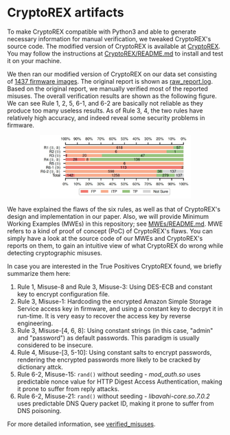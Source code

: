 # CryptoREX artifacts

To make CryptoREX compatible with Python3 and able to generate necessary information for manual verification, we tweaked CryptoREX's source code. The modified version of CryptoREX is available at [CryptoREX](CryptoREX). You may follow the instructions at [CryptoREX/README.md](CryptoREX/README.md) to install and test it on your machine.

We then ran our modified version of CryptoREX on our data set consisting of [1437 firmware images](./crawled_firmwares_urls). The original report is shown as [raw_report.log](raw_report.log). Based on the original report, we manually verified most of the reported misuses. The overall verification results are shown as the following figure. We can see Rule 1, 2, 5, 6-1, and 6-2 are basically not reliable as they produce too many useless results. As of Rule 3, 4, the two rules have relatively high accuracy, and indeed reveal some security problems in firmware.

<p align="center">
<img src="assets/CryptoREX_result.jpg" alt="" width="70%"/>
</p>

We have explained the flaws of the six rules, as well as that of CryptoREX's design and implementation in our paper. Also, we will provide Minimum Working Examples (MWEs) in this repository; see [MWEs/README.md](MWEs/README.md). MWE refers to a kind of proof of concept (PoC) of CryptoREX's flaws. You can simply have a look at the source code of our MWEs and CryptoREX's reports on them, to gain an intuitive view of what CryptoREX do wrong while detecting cryptographic misuses. 

In case you are interested in the True Positives CryptoREX found, we briefly summarize them here:

1. Rule 1, Misuse-8 and Rule 3, Misuse-3: Using DES-ECB and constant key to encrypt configuration file.
2. Rule 3, Misuse-1: Hardcoding the encrypted Amazon Simple Storage Service access key in firmware, and using a constant key to decrpyt it in run-time. It is very easy to recover the access key by reverse engineering.
3. Rule 3, Misuse-[4, 6, 8]: Using constant strings (in this case, "admin" and "password") as default passwords. This paradigm is usually considered to be insecure.
4. Rule 4, Misuse-[3, 5-10]: Using constant salts to encrypt passwords, rendering the encrypted passwords more likely to be cracked by dictionary attck.
5. Rule 6-2, Misuse-15: `rand()` without seeding - *mod_auth.so* uses predictable nonce value for HTTP Digest Access Authentication, making it prone to suffer from reply attacks.
6. Rule 6-2, Misuse-21: `rand()` without seeding - *libavahi-core.so.7.0.2* uses predictable DNS Query packet ID, making it prone to suffer from DNS poisoning.

For more detailed information, see [verified_misuses](verified_misuses).
